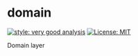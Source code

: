 # domain

[![style: very good analysis][very_good_analysis_badge]][very_good_analysis_link]
[![License: MIT][license_badge]][license_link]

Domain layer

[license_badge]: https://img.shields.io/badge/license-MIT-blue.svg
[license_link]: https://opensource.org/licenses/MIT
[very_good_analysis_badge]: https://img.shields.io/badge/style-very_good_analysis-B22C89.svg
[very_good_analysis_link]: https://pub.dev/packages/very_good_analysis